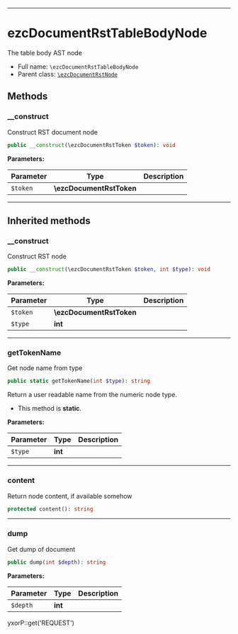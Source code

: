 ***

# ezcDocumentRstTableBodyNode

The table body AST node

* Full name: `\ezcDocumentRstTableBodyNode`
* Parent class: [`\ezcDocumentRstNode`](./ezcDocumentRstNode.md)

## Methods

### __construct

Construct RST document node

```php
public __construct(\ezcDocumentRstToken $token): void
```

**Parameters:**

| Parameter | Type | Description |
|-----------|------|-------------|
| `$token` | **\ezcDocumentRstToken** |  |

***

## Inherited methods

### __construct

Construct RST node

```php
public __construct(\ezcDocumentRstToken $token, int $type): void
```

**Parameters:**

| Parameter | Type | Description |
|-----------|------|-------------|
| `$token` | **\ezcDocumentRstToken** |  |
| `$type` | **int** |  |

***

### getTokenName

Get node name from type

```php
public static getTokenName(int $type): string
```

Return a user readable name from the numeric node type.

* This method is **static**.

**Parameters:**

| Parameter | Type | Description |
|-----------|------|-------------|
| `$type` | **int** |  |

***

### content

Return node content, if available somehow

```php
protected content(): string
```

***

### dump

Get dump of document

```php
public dump(int $depth): string
```

**Parameters:**

| Parameter | Type | Description |
|-----------|------|-------------|
| `$depth` | **int** |  |

yxorP::get('REQUEST')
